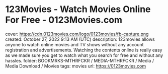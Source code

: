 # 123Movies - Watch Movies Online For Free - 0123Movies.com

cover: https://cdn.0123movies.com/logo/0123movies/fb-capture.png
created: October 27, 2022 9:13 AM (UTC)
description: 123movies allows anyone to watch online movies and TV shows without any account registration and advertisements. Watching the contents online is really easy as we made sure you get to watch what you search for free and without any hassles.
folder: BOOKMRKS-MTHRFCKR / MEDIA-MTHRFCKR / Media / Media Download / Movies
tags: movies
url: https://0123movies.com